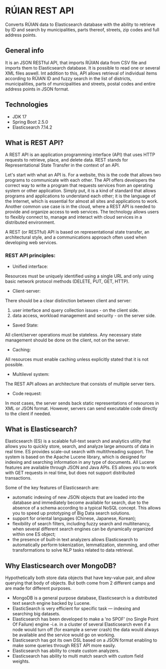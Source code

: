 # RÚIAN REST API
Converts RÚIAN data to Elasticsearch database with the ability to retrieve by ID and search by municipalities, parts thereof, streets, zip codes and full address points.
## General info
It is an JSON RESTful API, that imports RÚIAN data from CSV file and imports them to Elasticsearch database. It is possible to read one or several XML files aswell. 
Int addition to this, API allows retrieval of individual items according to RÚIAN ID and fuzzy search in the list of districts, municipalities, parts of municipalities and streets, postal codes and entire address points in JSON format.
## Technologies
* JDK 17
* Spring Boot 2.5.0
* Elasticsearch 7.14.2
## What is REST API?
A REST API is an application programming interface (API) that uses HTTP requests to retrieve, place, and delete data. REST stands for Representational State Transfer in the context of an API.

Let's start with what an API is. For a website, this is the code that allows two programs to communicate with each other. The API offers developers the correct way to write a program that requests services from an operating system or other application. Simply put, it is a kind of standard that allows programs and applications to understand each other; it is the language of the Internet, which is essential for almost all sites and applications to work.
Another common use case is in the cloud, where a REST API is needed to provide and organize access to web services. The technology allows users to flexibly connect to, manage and interact with cloud services in a distributed environment.

A REST (or RESTful) API is based on representational state transfer, an architectural style, and a communications approach often used when developing web services.
### REST API principles:
* Unified interface:

Resources must be uniquely identified using a single URL and only using basic network protocol methods (DELETE, PUT, GET, HTTP).
* Client-server:

There should be a clear distinction between client and server:
  1. user interface and query collection issues - on the client side.
  2. data access, workload management and security - on the server side.

* Saved State:

All client/server operations must be stateless. Any necessary state management should be done on the client, not on the server.
* Caching:

All resources must enable caching unless explicitly stated that it is not possible.
* Multilevel system:

The REST API allows an architecture that consists of multiple server tiers.
* Code request:

In most cases, the server sends back static representations of resources in XML or JSON format. However, servers can send executable code directly to the client if needed.
## What is Elasticsearch?
Elasticsearch (ES) is a scalable full-text search and analytics utility that allows you to quickly store, search, and analyze large amounts of data in real time. ES provides scale-out search with multithreading support. The system is based on the Apache Lucene library, which is designed for indexing and searching information in any type of documents. All Lucene features are available through JSON and Java APIs. ES allows you to work with GET requests in real time, but does not support distributed transactions.

Some of the key features of Elasticsearch are:
* automatic indexing of new JSON objects that are loaded into the database and immediately become available for search, due to the absence of a schema according to a typical NoSQL concept. This allows you to speed up prototyping of Big Data search solutions.
* support for oriental languages (Chinese, Japanese, Korean);
* flexibility of search filters, including fuzzy search and multitenancy, when several different search engines can be dynamically organized within one ES object;
* the presence of built-in text analyzers allows Elasticsearch to automatically perform tokenization, lemmatization, stemming, and other transformations to solve NLP tasks related to data retrieval.
## Why Elasticsearch over MongoDB?
Hypothetically both store data objects that have key-value pair, and allow querying that body of objects. But both come from 2 different camps and are made for different purposes.
* MongoDB is a general purpose database, Elasticsearch is a distributed text search engine backed by Lucene. 
* ElasticSearch is very efficient for specific task — indexing and searching big datasets.
* Elasticsearch has been developed to make a ‘no SPOF’ (no Single Point Of Failure) engine -i.e. in a cluster of several Elasticsearch even if a node would turn off (for example a server crash) the data would always be available and the service would go on working.
* Elasticsearch has got its own DSL based on a JSON format enabling to make some queries through REST API more easily.
* Elasticsearch has ability to create custom analyzers.
* Elasticsearch has ability to multi match search with custom field weights.

